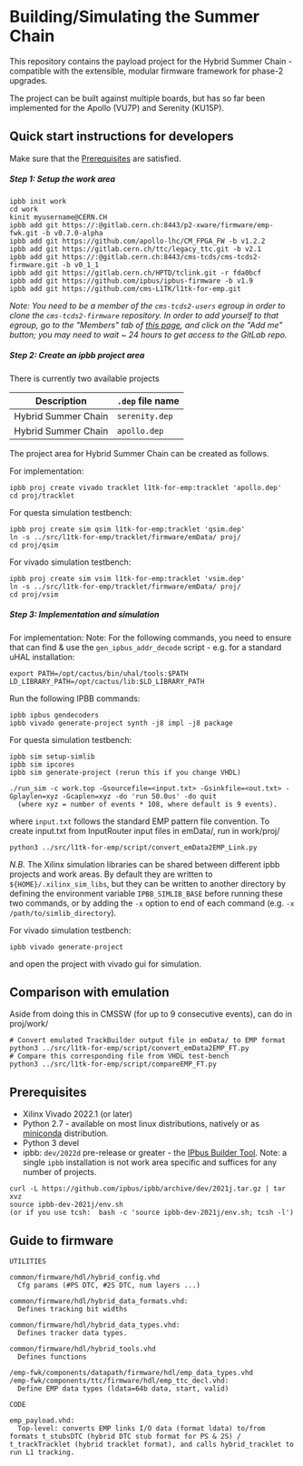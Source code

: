 # Building/Simulating the Summer Chain #

This repository contains the payload project for the Hybrid Summer Chain - compatible with the extensible, modular firmware framework for phase-2 upgrades.

The project can be built against multiple boards, but has so far been implemented for the Apollo (VU7P) and Serenity (KU15P).

## Quick start instructions for developers ##

Make sure that the [Prerequisites](#prerequisites) are satisfied.

##### Step 1: Setup the work area

```
ipbb init work
cd work
kinit myusername@CERN.CH
ipbb add git https://:@gitlab.cern.ch:8443/p2-xware/firmware/emp-fwk.git -b v0.7.0-alpha
ipbb add git https://github.com/apollo-lhc/CM_FPGA_FW -b v1.2.2
ipbb add git https://gitlab.cern.ch/ttc/legacy_ttc.git -b v2.1
ipbb add git https://:@gitlab.cern.ch:8443/cms-tcds/cms-tcds2-firmware.git -b v0_1_1
ipbb add git https://gitlab.cern.ch/HPTD/tclink.git -r fda0bcf
ipbb add git https://github.com/ipbus/ipbus-firmware -b v1.9
ipbb add git https://github.com/cms-L1TK/l1tk-for-emp.git
```

*Note: You need to be a member of the `cms-tcds2-users` egroup in order to clone the `cms-tcds2-firmware` repository. In order to add yourself to that egroup, go to the "Members" tab of [this page](https://e-groups.cern.ch/e-groups/Egroup.do?egroupId=10380295), and click on the "Add me" button; you may need to wait ~ 24 hours to get access to the GitLab repo.*


##### Step 2: Create an ipbb project area

There is currently two available projects

| Description                                              | `.dep` file name                  |
| -------------------------------------------------------- | --------------------------------- |
| Hybrid Summer Chain                                      | `serenity.dep`                    |
| Hybrid Summer Chain                                      | `apollo.dep`                      |

The project area for Hybrid Summer Chain can be created as follows.

For implementation:
```
ipbb proj create vivado tracklet l1tk-for-emp:tracklet 'apollo.dep'
cd proj/tracklet
```

For questa simulation testbench:
```
ipbb proj create sim qsim l1tk-for-emp:tracklet 'qsim.dep'
ln -s ../src/l1tk-for-emp/tracklet/firmware/emData/ proj/
cd proj/qsim
```

For vivado simulation testbench:
```
ipbb proj create sim vsim l1tk-for-emp:tracklet 'vsim.dep'
ln -s ../src/l1tk-for-emp/tracklet/firmware/emData/ proj/
cd proj/vsim
```

##### Step 3: Implementation and simulation


For implementation:
Note: For the following commands, you need to ensure that can find & use the `gen_ipbus_addr_decode` script - e.g. for a standard uHAL installation:
```
export PATH=/opt/cactus/bin/uhal/tools:$PATH LD_LIBRARY_PATH=/opt/cactus/lib:$LD_LIBRARY_PATH
```
Run the following IPBB commands:
```
ipbb ipbus gendecoders
ipbb vivado generate-project synth -j8 impl -j8 package
```

For questa simulation testbench:
```
ipbb sim setup-simlib
ipbb sim ipcores
ipbb sim generate-project (rerun this if you change VHDL)

./run_sim -c work.top -Gsourcefile=<input.txt> -Gsinkfile=<out.txt> -Gplaylen=xyz -Gcaplen=xyz -do 'run 50.0us' -do quit 
  (where xyz = number of events * 108, where default is 9 events).
```
where `input.txt` follows the standard EMP pattern file convention. 
To create input.txt from InputRouter input files in emData/, run in work/proj/

```
python3 ../src/l1tk-for-emp/script/convert_emData2EMP_Link.py
```

*N.B.* The Xilinx simulation libraries can be shared between different ipbb projects and work areas. By default they are written to `${HOME}/.xilinx_sim_libs`, but they can be written to another directory by defining the environment variable `IPBB_SIMLIB_BASE` before running these two commands, or by adding the `-x` option to end of each command (e.g. `-x /path/to/simlib_directory`).

For vivado simulation testbench:
```
ipbb vivado generate-project
```
and open the project with vivado gui for simulation.

## Comparison with emulation ##

Aside from doing this in CMSSW (for up to 9 consecutive events), can do in proj/work/ 

```
# Convert emulated TrackBuilder output file in emData/ to EMP format
python3 ../src/l1tk-for-emp/script/convert_emData2EMP_FT.py
# Compare this corresponding file from VHDL test-bench 
python3 ../src/l1tk-for-emp/script/compareEMP_FT.py
```


## Prerequisites ##

 * Xilinx Vivado 2022.1 (or later)
 * Python 2.7 - available on most linux distributions, natively or as [miniconda](https://conda.io/miniconda.html) distribution.
 * Python 3 devel
 * ipbb: `dev/2022d` pre-release or greater - the [IPbus Builder Tool](https://github.com/ipbus/ipbb). Note: a single `ipbb` installation is not work area specific and suffices for any number of projects.
 
```
curl -L https://github.com/ipbus/ipbb/archive/dev/2021j.tar.gz | tar xvz
source ipbb-dev-2021j/env.sh
(or if you use tcsh:  bash -c 'source ipbb-dev-2021j/env.sh; tcsh -l')
```

## Guide to firmware ##

````
UTILITIES

common/firmware/hdl/hybrid_config.vhd
  Cfg params (#PS DTC, #2S DTC, num layers ...)

common/firmware/hdl/hybrid_data_formats.vhd:
  Defines tracking bit widths

common/firmware/hdl/hybrid_data_types.vhd:
  Defines tracker data types.

common/firmware/hdl/hybrid_tools.vhd
  Defines functions

/emp-fwk/components/datapath/firmware/hdl/emp_data_types.vhd
/emp-fwk/components/ttc/firmware/hdl/emp_ttc_decl.vhd:
  Define EMP data types (ldata=64b data, start, valid)

CODE

emp_payload.vhd:
  Top-level: converts EMP links I/O data (format ldata) to/from formats t_stubsDTC (hybrid DTC stub format for PS & 2S) / t_trackTracklet (hybrid tracklet format), and calls hybrid_tracklet to run L1 tracking.

````
